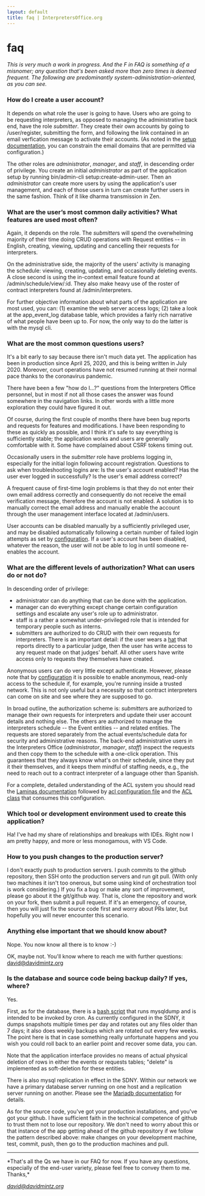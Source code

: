 ```yaml
---
layout: default
title: faq | InterpretersOffice.org
---
```


# faq

*This is very much a work in progress. And the F in FAQ is something of a misnomer; any question that's been asked more than zero times 
is deemed frequent. The following are predominantly system-administration-oriented, as you can see.*

### How do I create a user account?

It depends on what role the user is going to have. Users who are going to be requesting interpreters, as opposed to managing the administrative back end,
 have the role <em>submitter</em>. They create their own accounts by going to <span class="text-monospace">/user/register</span>, submitting the form, 
 and following the link contained in an email verfication message to activate their accounts. (As noted in the 
 [setup documentation](/documentation/setup.html#other-configuration), you can constrain the email  domains that are permitted via configuration.)

The other roles are <em>administrator</em>, <em>manager</em>, and <em>staff</em>, in descending order of privilege. You create an 
initial <em>administrator</em> as part of the application setup by running <span class="text-monospace">bin/admin-cli setup:create-admin-user</span>. 
Then an <em>administrator</em> can create more users by using the application's user management, and each of those users in turn can create further 
users in the same fashion. Think of it like dharma transmission in Zen.

### What are the user’s most common daily activities? What features are used most often?

Again, it depends on the role. The <em>submitter</em>s will spend the overwhelming majority of their time doing CRUD operations with 
Request entities -- in English, creating, viewing, updating and cancelling their requests for interpreters.

On the administrative side, the majority of the users' activity is managing the schedule: viewing, creating, updating, and occasionally 
deleting events. A close second is using the in-context email feature found at <span class="text-monospace">/admin/schedule/view/:id</span>. 
They also make heavy use of the roster of contract interpreters found at  <span class="text-monospace">/admin/interpreters</span>.

For further objective information about what parts of the application are most used, you can: (1) examine the 
web server access logs; (2) take a look at the <span class="text-monospace">app_event_log</span> database table, which provides a fairly rich 
narrative of what people have been up to. For now, the only way to do the latter is with the <span class="text-monospace">mysql</span> cli.

### What are the most common questions users?

It's a bit early to say because there isn't much data yet. The application has been in production since April 25, 2020, and this is 
being written in July 2020. Moreover, court operations have not resumed running at their normal pace thanks to the coronavirus pandemic. 

There have been a few "how do I...?" questions from the Interpreters Office personnel, but in most if not all those cases the answer was found 
somewhere in the navigation links. In other words with a little more exploration they could have figured it out.

Of course, during the first couple of months there have been bug reports and requests for features and modifications. I have been 
responding to these as quickly as possible, and I think it's safe to say everything is sufficiently stable; the application works and users 
are generally comfortable with it. Some have complained about CSRF tokens timing out.

Occasionally users in the <em>submitter</em> role have problems logging in, especially for the initial login following 
account registration. Questions to ask when troubleshooting logins are:  Is the user's account enabled? Has the user ever logged in successfully? 
Is the user's email address correct?

A frequent cause of first-time login problems is that they do not enter their own email address correctly and consequently do not 
receive the email verification message, therefore the account is not enabled. A solution is to manually correct the email address 
and manually enable the account through the user management interface located at <span class="text-monospace">/admin/users</span>.

User accounts can be disabled manually by a sufficiently privileged user, and may be disabled automatically following a 
certain number of failed login attempts as set by [configuration]((/documentation/setup.html#other-configuration)). If a user's account 
has been disabled, whatever the reason, the user will not be able to log in until someone re-enables the account.


### What are the different levels of authorization? What can users do or not do?

In descending order of privilege:

* <span class="text-monospace">administrator</span> can do anything that can be done with the application.
* <span class="text-monospace">manager</span> can do everything except change certain configuration settings and escalate any user's role up to 
<span class="text-monospace">administrator</span>.
* <span class="text-monospace">staff</span> is a rather a somewhat under-privileged role that is intended for temporary people such as interns.
* <span class="text-monospace">submitter</span>s are authorized to do CRUD with their own requests for interpreters. There is an important detail: 
if the user wears a [hat](/documentation/data-model.html#people-and-hats-users-and-roles) that reports directly to a particular judge, then the 
user has write access to any request made on that judges' behalf. All other users have write access only to requests they themselves have created.

Anonymous users can do very little except authenticate. However, please note that by [configuration](/documentation/setup.html#other-configuration) it is 
possible to enable anonymous, read-only access to the schedule if, for example, you're running inside a trusted network. This is not only useful but a 
necessity so that contract interpreters can come on site and see where they are supposed to go.

In broad outline, the authorization scheme is: *submitter*s are authorized to manage their own requests for interpreters and update their user account details 
and nothing else. The others are authorized to manage the interpreters schedule -- the <span class="text-monospace">Event</span> entities -- and related 
entities. The requests are stored separately from the actual events/schedule data for security and administrative reasons. The back-end administrative users 
in the Interpreters Office (*administrator*, *manager*, *staff*) inspect the requests and then copy them to the schedule with a one-click operation. 
This guarantees that they always know what's on their schedule, since they put it their themselves, and it keeps them mindful of staffing needs, e.g., the 
need to reach out to a contract interpreter of a language other than Spanish.

For a complete, detailed understanding of the ACL system you should read the [Laminas documentation](https://docs.laminas.dev/laminas-permissions-acl/) followed by 
[acl configuration file](https://github.com/davidmintz/court-interpreters-office/blob/master/module/Admin/config/acl.php) and the [ACL class](https://github.com/davidmintz/court-interpreters-office/blob/master/module/Admin/src/Service/Acl.php) 
that consumes this configuration.

### Which tool or development environment used to create this application?

Ha! I've had my share of relationships and breakups with IDEs. Right now I am pretty happy, and more or less monogamous, with VS Code.

### How to you push changes to the production server?

I don't exactly push to production servers. I push commits to the github repository, then SSH onto the production servers and 
run <span class="text-monospace">git pull</span>. (With only two machines it isn't too onerous, but some using kind of 
orchestration tool is work considering.) If you fix a bug or make any sort of improvement, please go about it the git/github way. That is,
clone the repository and work on your fork, then submit a pull request. If it's an emergency, of course, then you will just fix the 
source code first and worry about PRs later, but hopefully you will never encounter this scenario.

### Anything else important that we should know about?

Nope. You now know all there is to know :-) 

OK, maybe not. You'll know where to reach me with further questions: david@davidmintz.org


### Is the database and source code being backup daily? If yes, where?

Yes.

First, as for the database, there is a [bash script](https://github.com/davidmintz/court-interpreters-office/blob/master/bin/sdny/db-backup.sh) that runs 
mysqldump and is intended to be invoked by cron. As currently configured in the SDNY, it dumps snapshots multiple times per day 
and rotates out any files older than 7 days; it also does weekly backups which are rotated out every few weeks. The point here is 
that in case something really unfortunate happens and you wish you could roll back to an earlier point and recover some data, you can.

Note that the application interface provides no means of actual physical deletion of rows in either the <span class="text-monospace">events</span> 
  or <span class="text-monospace">requests</span> tables; "delete" is implemented as soft-deletion for these entities.

There is also mysql replication in effect in the SDNY. Within our network we have a primary database server running on one host and a replication server running 
on another. Please see the [Mariadb documentation](https://mariadb.com/kb/en/standard-replication/) for details.

As for the source code, you've got your production installations, and you've got your github. I have sufficient faith in the technical competence of 
github to trust them not to lose our repository. We don't need to worry about this or that instance of the app getting ahead of the github repository 
if we follow the pattern described above: make changes on your development machine, test, commit, push, then go to the production machines and pull.

<hr>
*That's all the Qs we have in our FAQ for now. If you have any questions, especially of 
the end-user variety, please feel free to convey them to me. Thanks,*

*david@davidmintz.org*


